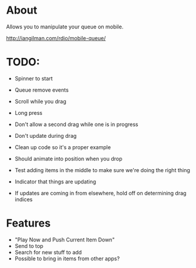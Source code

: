 # About

Allows you to manipulate your queue on mobile.

http://iangilman.com/rdio/mobile-queue/

# TODO:

* Spinner to start
* Queue remove events
* Scroll while you drag
* Long press
* Don't allow a second drag while one is in progress
* Don't update during drag

* Clean up code so it's a proper example
* Should animate into position when you drop
* Test adding items in the middle to make sure we're doing the right thing
* Indicator that things are updating
* If updates are coming in from elsewhere, hold off on determining drag indices

# Features

* "Play Now and Push Current Item Down"
* Send to top
* Search for new stuff to add
* Possible to bring in items from other apps?
